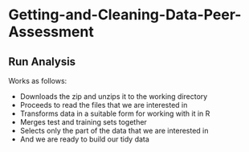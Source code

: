 Getting-and-Cleaning-Data-Peer-Assessment
=========================================

Run Analysis
------------

Works as follows:

  * Downloads the zip and unzips it to the working directory
  * Proceeds to read the files that we are interested in
  * Transforms data in a suitable form for working with it in R
  * Merges test and training sets together
  * Selects only the part of the data that we are interested in
  * And we are ready to build our tidy data
